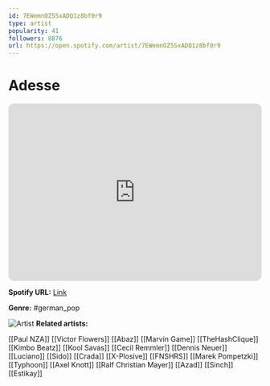```yaml
---
id: 7EWemnOZ5SxADQ1z8bf0r9
type: artist
popularity: 41
followers: 8876
url: https://open.spotify.com/artist/7EWemnOZ5SxADQ1z8bf0r9
---
```

# Adesse

<iframe style="border-radius:12px" src="https://open.spotify.com/embed/artist/7EWemnOZ5SxADQ1z8bf0r9" width="100%" height="352" frameBorder="0" allowfullscreen="" allow="autoplay; clipboard-write; encrypted-media; fullscreen; picture-in-picture" loading="lazy"></iframe>

**Spotify URL:** [Link](https://open.spotify.com/artist/7EWemnOZ5SxADQ1z8bf0r9)

**Genre:**  #german_pop

![Artist](https://i.scdn.co/image/ab6761610000e5ebaf6825e2d7c6180dbeeb109a)
**Related artists:**

[[Paul NZA]]
[[Victor Flowers]]
[[Abaz]]
[[Marvin Game]]
[[TheHashClique]]
[[Kimbo Beatz]]
[[Kool Savas]]
[[Cecil Remmler]]
[[Dennis Neuer]]
[[Luciano]]
[[Sido]]
[[Crada]]
[[X-Plosive]]
[[FNSHRS]]
[[Marek Pompetzki]]
[[Typhoon]]
[[Axel Knott]]
[[Ralf Christian Mayer]]
[[Azad]]
[[Sinch]]
[[Estikay]]
